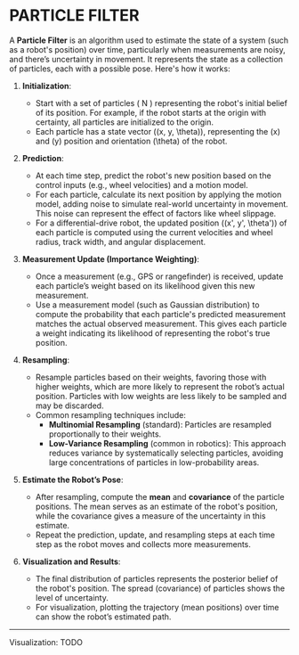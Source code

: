 
# PARTICLE FILTER

A **Particle Filter** is an algorithm used to estimate the state of a system (such as a robot's position) over time, particularly when measurements are noisy, and there’s uncertainty in movement. It represents the state as a collection of particles, each with a possible pose. Here's how it works:

1. **Initialization**:
   - Start with a set of particles \( N \) representing the robot's initial belief of its position. For example, if the robot starts at the origin with certainty, all particles are initialized to the origin.
   - Each particle has a state vector \((x, y, \theta)\), representing the \(x\) and \(y\) position and orientation \(\theta\) of the robot.

2. **Prediction**:
   - At each time step, predict the robot's new position based on the control inputs (e.g., wheel velocities) and a motion model. 
   - For each particle, calculate its next position by applying the motion model, adding noise to simulate real-world uncertainty in movement. This noise can represent the effect of factors like wheel slippage.
   - For a differential-drive robot, the updated position \((x', y', \theta')\) of each particle is computed using the current velocities and wheel radius, track width, and angular displacement.

3. **Measurement Update (Importance Weighting)**:
   - Once a measurement (e.g., GPS or rangefinder) is received, update each particle’s weight based on its likelihood given this new measurement.
   - Use a measurement model (such as Gaussian distribution) to compute the probability that each particle's predicted measurement matches the actual observed measurement. This gives each particle a weight indicating its likelihood of representing the robot's true position.

4. **Resampling**:
   - Resample particles based on their weights, favoring those with higher weights, which are more likely to represent the robot’s actual position. Particles with low weights are less likely to be sampled and may be discarded.
   - Common resampling techniques include:
     - **Multinomial Resampling** (standard): Particles are resampled proportionally to their weights.
     - **Low-Variance Resampling** (common in robotics): This approach reduces variance by systematically selecting particles, avoiding large concentrations of particles in low-probability areas.

5. **Estimate the Robot’s Pose**:
   - After resampling, compute the **mean** and **covariance** of the particle positions. The mean serves as an estimate of the robot's position, while the covariance gives a measure of the uncertainty in this estimate.
   - Repeat the prediction, update, and resampling steps at each time step as the robot moves and collects more measurements.

6. **Visualization and Results**:
   - The final distribution of particles represents the posterior belief of the robot's position. The spread (covariance) of particles shows the level of uncertainty.
   - For visualization, plotting the trajectory (mean positions) over time can show the robot’s estimated path.
-----

Visualization: TODO
